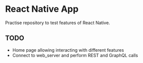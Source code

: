 # React Native App

Practise repository to test features of React Native.

## TODO

- Home page allowing interacting with different features
- Connect to web_server and perform REST and GraphQL calls
